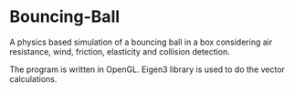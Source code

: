 # Bouncing-Ball
A physics based simulation of a bouncing ball in a box considering air resistance, wind, friction, elasticity and collision detection. 

The program is written in OpenGL. Eigen3 library is used to do the vector calculations. 
